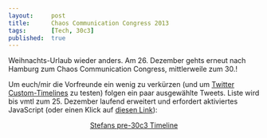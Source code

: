 ```yaml
---
layout: 	post
title: 		Chaos Communication Congress 2013
tags: 		[Tech, 30c3]
published: 	true
---
```


Weihnachts-Urlaub wieder anders. Am 26. Dezember gehts erneut nach Hamburg zum Chaos Communication Congress, mittlerweile zum 30.!

Um euch/mir die Vorfreunde ein wenig zu verkürzen (und um [Twitter Custom-Timelines](https://dev.twitter.com/blog/introducing-custom-timelines) zu testen) folgen ein paar ausgewählte Tweets. Liste wird bis vmtl zum 25. Dezember laufend erweitert und erfordert aktiviertes JavaScript (oder einen Klick auf [diesen Link](https://twitter.com/stefan2904/timelines/407537170463719424)):

<div style="text-align:center;">
	<a class="twitter-timeline" data-dnt="true" href="https://twitter.com/stefan2904/timelines/407537170463719424" data-widget-id="407546479268462592">Stefans pre-30c3 Timeline</a>
	<script>!function(d,s,id){var js,fjs=d.getElementsByTagName(s)[0],p=/^http:/.test(d.location)?'http':'https';if(!d.getElementById(id)){js=d.createElement(s);js.id=id;js.src=p+"://platform.twitter.com/widgets.js";fjs.parentNode.insertBefore(js,fjs);}}(document,"script","twitter-wjs");</script>
</div>
